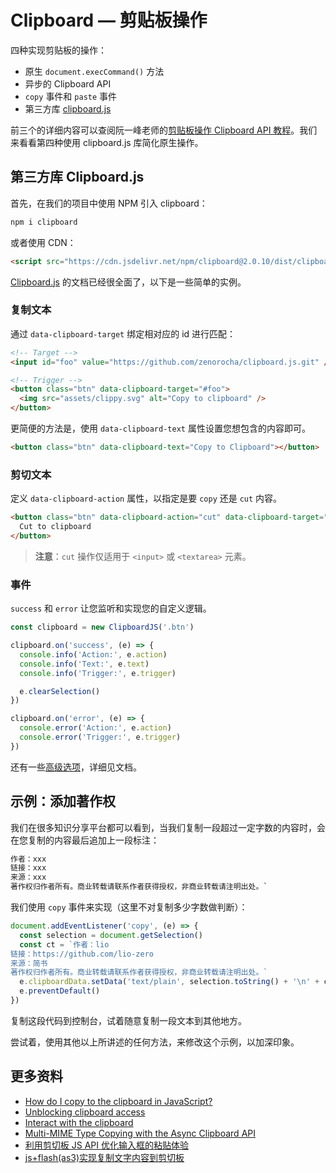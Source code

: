 # Clipboard — 剪贴板操作

四种实现剪贴板的操作：

- 原生 `document.execCommand()` 方法
- 异步的 Clipboard API
- `copy` 事件和 `paste` 事件
- 第三方库 [clipboard.js](https://github.com/zenorocha/clipboard.js)

前三个的详细内容可以查阅阮一峰老师的[剪贴板操作 Clipboard API 教程](http://www.ruanyifeng.com/blog/2021/01/clipboard-api.html)。我们来看看第四种使用 clipboard.js 库简化原生操作。

## 第三方库 Clipboard.js

首先，在我们的项目中使用 NPM 引入 clipboard：

```js
npm i clipboard
```

或者使用 CDN：

```html
<script src="https://cdn.jsdelivr.net/npm/clipboard@2.0.10/dist/clipboard.min.js"></script>
```

[Clipboard.js](https://github.com/zenorocha/clipboard.js) 的文档已经很全面了，以下是一些简单的实例。

### 复制文本

通过 `data-clipboard-target` 绑定相对应的 id 进行匹配：

```html
<!-- Target -->
<input id="foo" value="https://github.com/zenorocha/clipboard.js.git" />

<!-- Trigger -->
<button class="btn" data-clipboard-target="#foo">
  <img src="assets/clippy.svg" alt="Copy to clipboard" />
</button>
```

更简便的方法是，使用 `data-clipboard-text` 属性设置您想包含的内容即可。

```html
<button class="btn" data-clipboard-text="Copy to Clipboard"></button>
```

### 剪切文本

定义 `data-clipboard-action` 属性，以指定是要 `copy` 还是 `cut` 内容。

```html
<button class="btn" data-clipboard-action="cut" data-clipboard-target="#foo">
  Cut to clipboard
</button>
```

> **注意**：`cut` 操作仅适用于 `<input>` 或 `<textarea>` 元素。

### 事件

`success` 和 `error` 让您监听和实现您的自定义逻辑。

```js
const clipboard = new ClipboardJS('.btn')

clipboard.on('success', (e) => {
  console.info('Action:', e.action)
  console.info('Text:', e.text)
  console.info('Trigger:', e.trigger)

  e.clearSelection()
})

clipboard.on('error', (e) => {
  console.error('Action:', e.action)
  console.error('Trigger:', e.trigger)
})
```

还有一些[高级选项](https://github.com/zenorocha/clipboard.js#advanced-options)，详细见文档。

## 示例：添加著作权

我们在很多知识分享平台都可以看到，当我们复制一段超过一定字数的内容时，会在您复制的内容最后追加上一段标注：

```txt
作者：xxx
链接：xxx
来源：xxx
著作权归作者所有。商业转载请联系作者获得授权，非商业转载请注明出处。`
```

我们使用 `copy` 事件来实现（这里不对复制多少字数做判断）：

```js
document.addEventListener('copy', (e) => {
  const selection = document.getSelection()
  const ct = `作者：lio
链接：https://github.com/lio-zero
来源：简书
著作权归作者所有。商业转载请联系作者获得授权，非商业转载请注明出处。`
  e.clipboardData.setData('text/plain', selection.toString() + '\n' + ct)
  e.preventDefault()
})
```

复制这段代码到控制台，试着随意复制一段文本到其他地方。

尝试着，使用其他以上所讲述的任何方法，来修改这个示例，以加深印象。

## 更多资料

- [How do I copy to the clipboard in JavaScript?](https://stackoverflow.com/questions/400212/how-do-i-copy-to-the-clipboard-in-javascript)
- [Unblocking clipboard access](https://web.dev/async-clipboard/)
- [Interact with the clipboard](https://developer.mozilla.org/en-US/docs/Mozilla/Add-ons/WebExtensions/Interact_with_the_clipboard)
- [Multi-MIME Type Copying with the Async Clipboard API](https://blog.tomayac.com/2020/03/20/multi-mime-type-copying-with-the-async-clipboard-api/)
- [利用剪切板 JS API 优化输入框的粘贴体验](https://www.zhangxinxu.com/wordpress/2018/09/js-clipboard-api-paste-input/)
- [js+flash(as3)实现复制文字内容到剪切板](https://www.zhangxinxu.com/wordpress/2010/08/jsflashcs3%e5%ae%9e%e7%8e%b0%e5%a4%8d%e5%88%b6%e6%96%87%e5%ad%97%e5%86%85%e5%ae%b9%e5%88%b0%e5%89%aa%e5%88%87%e6%9d%bf/)
